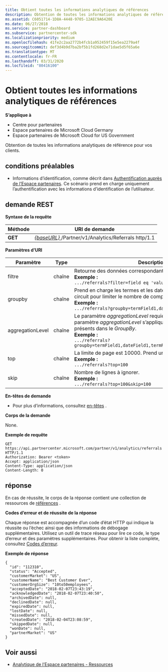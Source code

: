 ```yaml
---
title: Obtient toutes les informations analytiques de références
description: Obtention de toutes les informations analytiques de références.
ms.assetid: C6051714-1D8A-4448-9705-12AEC9A6420E
ms.date: 06/27/2018
ms.service: partner-dashboard
ms.subservice: partnercenter-sdk
ms.localizationpriority: medium
ms.openlocfilehash: 41fe2c2aa2772b4fcb1a952459f15e5ea2279a4f
ms.sourcegitcommit: def3d4b9d7ba2bf5b1fd268d2e71dae5d5f65a6e
ms.translationtype: MT
ms.contentlocale: fr-FR
ms.lasthandoff: 03/31/2020
ms.locfileid: "80416100"
---
```

# <a name="get-all-referrals-analytics-information"></a>Obtient toutes les informations analytiques de références

**S’applique à**

- Centre pour partenaires
- Espace partenaires de Microsoft Cloud Germany
- Espace partenaires de Microsoft Cloud for US Government


Obtention de toutes les informations analytiques de référence pour vos clients. 

## <a name="span-idprerequisitesspan-idprerequisitesspan-idprerequisitesprerequisites"></a><span id="Prerequisites"/><span id="prerequisites"/><span id="PREREQUISITES"/>conditions préalables


- Informations d’identification, comme décrit dans [Authentification auprès de l’Espace partenaires](partner-center-authentication.md). Ce scénario prend en charge uniquement l’authentification avec les informations d’identification de l’utilisateur. 

## <a name="span-idrequestspan-idrequestspan-idrequestrest-request"></a><span id="Request"/><span id="request"/><span id="REQUEST"/>demande REST


**Syntaxe de la requête**

| Méthode  | URI de demande |
|---------|-------------|
| **GET** | [ *\{baseURL\}* ](partner-center-rest-urls.md)/Partner/v1/Analytics/Referrals http/1.1 |
 

**Paramètres d’URI**

| Paramètre | Type | Description |
|-----------|------|-------------|
| filtre | chaîne | Retourne des données correspondant à la condition de filtre.</br> **Exemple :**</br>  `.../referrals?filter=field eq 'value'` |
| groupby | chaîne |    Prend en charge les termes et les dates. La logique de court-circuit pour limiter le nombre de compartiments.</br> **Exemple :**</br>  `.../referrals?groupby=termField1,dateField1,termField2` |
| aggregationLevel | chaîne |   Le paramètre *aggregationLevel* requiert un *GroupBy*. Le paramètre *aggregationLevel* s’applique à tous les champs de date présents dans le *GroupBy*.</br> **Exemple :**</br> `.../referrals?groupby=termField1,dateField1,termField2&aggregationLevel=day` |
| top | chaîne | La limite de page est 10000. Prend une valeur inférieure à 10000.</br> **Exemple :**</br> `.../referrals?top=100`</br> |
| skip | chaîne |   Nombre de lignes à ignorer.</br> **Exemple :**</br>  `.../referrals?top=100&skip=100` |

  
**En-têtes de demande**

- Pour plus d’informations, consultez [en-têtes](headers.md) .

**Corps de la demande**

None.

**Exemple de requête**

```http
GET https://api.partnercenter.microsoft.com/partner/v1/analytics/referrals HTTP/1.1
Authorization: Bearer <token>
Accept: application/json
Content-Type: application/json
Content-Length: 0
```

## <a name="span-idresponsespan-idresponsespan-idresponseresponse"></a><span id="Response"/><span id="response"/><span id="RESPONSE"/>réponse


En cas de réussite, le corps de la réponse contient une collection de ressources de [références](partner-center-analytics-resources.md#referrals) .

**Codes d’erreur et de réussite de la réponse**

Chaque réponse est accompagnée d’un code d’état HTTP qui indique la réussite ou l’échec ainsi que des informations de débogage supplémentaires. Utilisez un outil de trace réseau pour lire ce code, le type d’erreur et des paramètres supplémentaires. Pour obtenir la liste complète, consultez [Codes d’erreur](error-codes.md).

**Exemple de réponse**

```http
{
  "id": "112310",
  "status": "Accepted",
  "customerMarket": "US",
  "customerName": "Best Customer Ever",
  "customerOrgSize": "10to50employees",
  "acceptedDate": "2018-02-07T23:43:19",
  "acknowledgedDate": "2018-02-07T23:40:50",
  "archivedDate": null,
  "declinedDate": null,
  "expiredDate": null,
  "lostDate": null,
  "missedDate": null,
  "createdDate": "2018-02-04T23:08:59",
  "skippedDate": null,
  "wonDate": null,
  "partnerMarket": "US"
}
```


## <a name="span-idsee_alsospan-idsee_alsospan-idsee_alsosee-also"></a><span id="See_Also"/><span id="see_also"/><span id="SEE_ALSO"/>Voir aussi
 - [Analytique de l’Espace partenaires - Ressources](partner-center-analytics-resources.md)
